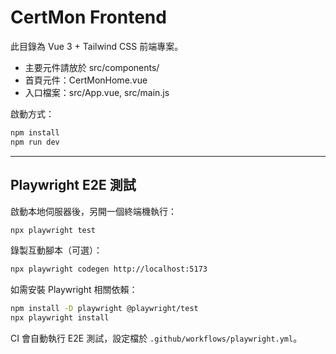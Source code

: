 # CertMon Frontend

此目錄為 Vue 3 + Tailwind CSS 前端專案。

- 主要元件請放於 src/components/
- 首頁元件：CertMonHome.vue
- 入口檔案：src/App.vue, src/main.js

啟動方式：
```bash
npm install
npm run dev
```

---

## Playwright E2E 測試

啟動本地伺服器後，另開一個終端機執行：
```bash
npx playwright test
```

錄製互動腳本（可選）：
```bash
npx playwright codegen http://localhost:5173
```

如需安裝 Playwright 相關依賴：
```bash
npm install -D playwright @playwright/test
npx playwright install
```

CI 會自動執行 E2E 測試，設定檔於 `.github/workflows/playwright.yml`。
